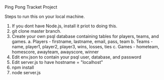 Ping Pong Tracket Project

Steps to run this on your local machine.

1. If you dont have Node.js, install it priot to doing this.
2. git clone master branch.
3. Create your own psql database containing tables for players, teams, and games.
    a. Players - firstname, lastname, email, pass, team
    b. Teams - name, player1, player2, player3, wins, losses, ties
    c. Games - hometeam, homescore, awayteam, awayscore, winner
4. Edit env.json to contain your psql user, database, and password
5. Edit server.js to have hostname = "localhost"
6. npm install
7. node server.js
